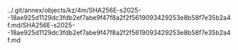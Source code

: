 ../.git/annex/objects/kz/4m/SHA256E-s2025--18ae925d1129dc3fdb2ef7abe9f47f8a2f2f5619093429253e8b58f7e35b2a4f.md/SHA256E-s2025--18ae925d1129dc3fdb2ef7abe9f47f8a2f2f5619093429253e8b58f7e35b2a4f.md